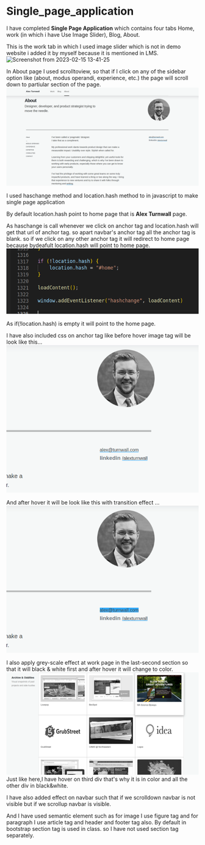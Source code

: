 # Single_page_application

I have completed **Single Page Application** which contains four tabs Home, work (in which i have Use Image Slider), Blog, About.

This is the work tab in which I used image slider which is not in demo website i added it by myself because it is mentioned in LMS.
![Screenshot from 2023-02-15 13-41-25](https://user-images.githubusercontent.com/122250114/218970386-56e3192b-0581-4f0e-9c60-cd0fd5430a97.png)

In About page I used scrolltoview, so that if I click on any of the sidebar option like (about, modus operandi, experience, etc.) the page will scroll down to partiular section of the page.
<img src="https://github.com/MdKAMRAN7255/SPA_practise/blob/fa43aadf4cf9415a1635a8970deb1b03e5f10685/Screenshot%20from%202023-02-15%2013-56-25.png">


I used haschange method and location.hash method to in javascript to make single page application

By default location.hash point to home page that is **Alex Turnwall** page.

As haschange is call whenever we click on anchor tag and location.hash will get that url of anchor tag. so apart navbar's anchor tag all the anchor tag is blank. so if we click on any other anchor tag it will redirect to home page because bydeafult location.hash will point to home page.
<img src="https://github.com/MdKAMRAN7255/SPA_practise/blob/fa43aadf4cf9415a1635a8970deb1b03e5f10685/Screenshot%20from%202023-02-15%2014-44-09.png">

As if(!location.hash) is empty it will point to the home page.

I have also included css on anchor tag like before hover image tag will be look like this...
<img src="https://github.com/MdKAMRAN7255/SPA_practise/blob/fa43aadf4cf9415a1635a8970deb1b03e5f10685/Screenshot%20from%202023-02-15%2014-48-45.png">

And after hover it will be look like this with transition effect ...
<img src="https://github.com/MdKAMRAN7255/SPA_practise/blob/fa43aadf4cf9415a1635a8970deb1b03e5f10685/Screenshot%20from%202023-02-15%2014-51-12.png">

I also apply grey-scale effect at work page in the last-second section so that it will black & white first and after hover it will change to color.
<img src="https://github.com/dipak2811/testing/blob/1d29b36b9b020b153e2399a484b0b29061aa83a1/Screenshot%20from%202023-02-15%2015-29-19.png">
Just like here,I have hover on third div that's why it is in color and all the other div in black&white.

I have also added effect on navbar such that if we scrolldown navbar is not visible but if we scrollup navbar is visible.

And I have used semantic element such as for image I use figure tag and for paragraph I use article tag and header and footer tag also.
By default in bootstrap section tag is used in class. so I have not used section tag separately.

